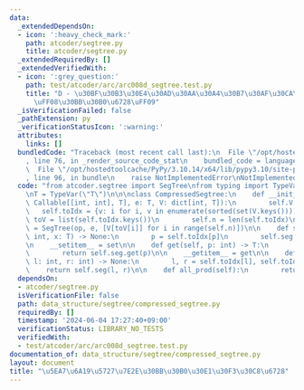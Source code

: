 ```yaml
---
data:
  _extendedDependsOn:
  - icon: ':heavy_check_mark:'
    path: atcoder/segtree.py
    title: atcoder/segtree.py
  _extendedRequiredBy: []
  _extendedVerifiedWith:
  - icon: ':grey_question:'
    path: test/atcoder/arc/arc008d_segtree.test.py
    title: "D - \u30BF\u30B3\u30E4\u30AD\u30AA\u30A4\u30B7\u30AF\u30CA\u30FC\u30EB\
      \uFF08\u30BB\u30B0\u6728\uFF09"
  _isVerificationFailed: false
  _pathExtension: py
  _verificationStatusIcon: ':warning:'
  attributes:
    links: []
  bundledCode: "Traceback (most recent call last):\n  File \"/opt/hostedtoolcache/PyPy/3.10.14/x64/lib/pypy3.10/site-packages/onlinejudge_verify/documentation/build.py\"\
    , line 76, in _render_source_code_stat\n    bundled_code = language.bundle(\n\
    \  File \"/opt/hostedtoolcache/PyPy/3.10.14/x64/lib/pypy3.10/site-packages/onlinejudge_verify/languages/python.py\"\
    , line 96, in bundle\n    raise NotImplementedError\nNotImplementedError\n"
  code: "from atcoder.segtree import SegTree\nfrom typing import TypeVar, Callable\n\
    \nT = TypeVar(\"T\")\n\n\nclass CompressedSegtree:\n    def __init__(self, op:\
    \ Callable[[int, int], T], e: T, V: dict[int, T]):\n        self.V = V\n     \
    \   self.toIdx = {v: i for i, v in enumerate(sorted(set(V.keys())))}\n       \
    \ toV = list(self.toIdx.keys())\n        self.n = len(self.toIdx)\n        self.seg\
    \ = SegTree(op, e, [V[toV[i]] for i in range(self.n)])\n\n    def set(self, p:\
    \ int, x: T) -> None:\n        p = self.toIdx[p]\n        self.seg.set(p, x)\n\
    \n    __setitem__ = set\n\n    def get(self, p: int) -> T:\n        p = self.toIdx[p]\n\
    \        return self.seg.get(p)\n\n    __getitem__ = get\n\n    def prod(self,\
    \ l: int, r: int) -> None:\n        l, r = self.toIdx[l], self.toIdx[r]\n    \
    \    return self.seg(l, r)\n\n    def all_prod(self):\n        return self.seg.all_prod()\n"
  dependsOn:
  - atcoder/segtree.py
  isVerificationFile: false
  path: data_structure/segtree/compressed_segtree.py
  requiredBy: []
  timestamp: '2024-06-04 17:27:40+09:00'
  verificationStatus: LIBRARY_NO_TESTS
  verifiedWith:
  - test/atcoder/arc/arc008d_segtree.test.py
documentation_of: data_structure/segtree/compressed_segtree.py
layout: document
title: "\u5EA7\u6A19\u5727\u7E2E\u30BB\u30B0\u30E1\u30F3\u30C8\u6728"
---
```

